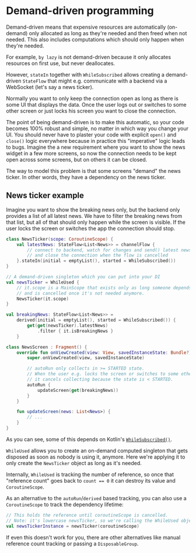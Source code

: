 # Demand-driven programming

Demand-driven means that expensive resources are automatically (on-demand) only allocated as long as they're needed and then freed when not needed.
This also includes computations which should only happen when they're needed.

For example, `by lazy` is not demand-driven because it only allocates resources on first use, but never deallocates.

However, `stateIn` together with `WhileSubscribed` allows creating a demand-driven `StateFlow` that might e.g. communicate with a backend via a WebSocket (let's say a news ticker).

Normally you want to only keep the connection open as long as there is some UI that displays the data.
Once the user logs out or switches to some other screen or just locks his screen you want to close the connection.

The point of being demand-driven is to make this automatic, so your code becomes 100% robust and simple, no matter in which way you change your UI.
You should never have to plaster your code with explicit `open()` and `close()` logic everywhere because in practice this "imperative" logic leads to bugs.
Imagine the a new requirement where you want to show the news widget in a few more screens, so now the connection needs to be kept open across some screens, but on others it can be closed.

The way to model this problem is that some screens "demand" the news ticker.
In other words, they have a dependency on the news ticker.

## News ticker example

Imagine you want to show the breaking news only, but the backend only provides a list of all latest news.
We have to filter the breaking news from that list, but all of that should only happen while the screen is visible.
If the user locks the screen or switches the app the connection should stop.

```kotlin
class NewsTicker(scope: CoroutineScope) {
    val latestNews: StateFlow<List<News>> = channelFlow {
        // connect to backend, watch for changes and send() latest news,
        // and close the connection when the flow is cancelled
    }.stateIn(initial = emptyList(), started = WhileSubscribed())
}

// A demand-driven singleton which you can put into your DI
val newsTicker = WhileUsed {
    // it.scope is a MainScope that exists only as long someone depends on newsTicker
    // and is cancelled once it's not needed anymore.
    NewsTicker(it.scope)
}

val breakingNews: StateFlow<List<News>> =
    derived(initial = emptyList(), started = WhileSubscribed()) {
        get(get(newsTicker).latestNews)
            .filter { it.isBreakingNews }
    }

class NewsScreen : Fragment() {
    override fun onViewCreated(view: View, savedInstanceState: Bundle?) {
        super.onViewCreated(view, savedInstanceState)

        // autoRun only collects in >= STARTED state.
        // When the user e.g. locks the screen or switches to some other app,
        // it cancels collecting because the state is < STARTED.
        autoRun {
            updateScreen(get(breakingNews))
        }
    }

    fun updateScreen(news: List<News>) {
        // ...
    }
}
```

As you can see, some of this depends on Kotlin's [`WhileSubscribed()`](https://kotlin.github.io/kotlinx.coroutines/kotlinx-coroutines-core/kotlinx.coroutines.flow/-sharing-started/-while-subscribed.html).

`WhileUsed` allows you to create an on-demand computed singleton that gets disposed as soon as nobody is using it, anymore.
Here we're applying it to only create the `NewsTicker` object as long as it's needed.

Internally, `WhileUsed` is tracking the number of reference, so once that "reference count" goes back to `count == 0` it can destroy its value and `CoroutineScope`.

As an alternative to the `autoRun`/`derived` based tracking, you can also use a `CoroutineScope` to track the dependency lifetime:

```kotlin
// This holds the reference until coroutineScope is cancelled.
// Note: it's lowercase newsTicker, so we're calling the WhileUsed object here.
val newsTickerInstance = newsTicker(coroutineScope)
```

If even this doesn't work for you, there are other alternatives like manual reference count tracking or passing a `DisposableGroup`.
